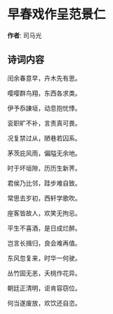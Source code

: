# 早春戏作呈范景仁

**作者**: 司马光

## 诗词内容

闰余春意早，卉木先有思。

嘤嘤群鸟翔，东西各求类。

伊予忝諌垣，动息抱忧悸。

衮职旷不补，言责真可畏。

况复禁过从，陋巷若囚系。

茅茨庇风雨，偏隘无余地。

时于坏垣隙，历历生新荠。

君侯乃比邻，跬步难自致。

常思去岁初，西轩学歌吹。

座客皆故人，欢笑无拘忌。

平生不喜酒，是日成烂醉。

岂言长揖归，良会难再值。

东风忽复来，时华一何驶。

丛竹固无恙，夭桃作花异。

朝廷正清明，讵肯容窃位。

何当遂废放，欢饮还自恣。

